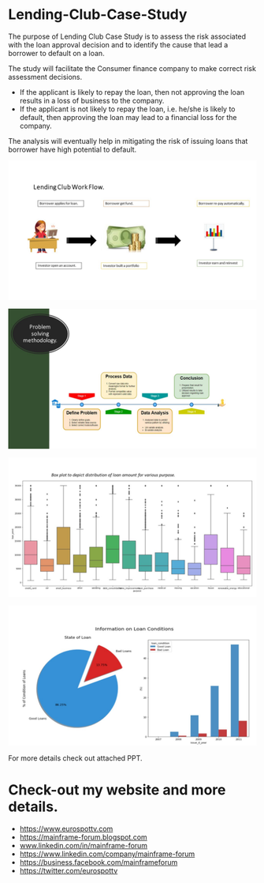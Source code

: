 # Lending-Club-Case-Study
The purpose of Lending Club Case Study is to assess the risk associated with the loan approval decision and to identify the cause that lead a borrower to default on a loan.

The study will facilitate the Consumer finance company to make correct risk assessment decisions.

- If the applicant is likely to repay the loan, then not approving the loan results in a loss of business to the company.
- If the applicant is not likely to repay the loan, i.e. he/she is likely to default, then approving the loan may lead to a financial loss for the company.

The analysis will eventually help in mitigating the risk of issuing loans that borrower have high potential to default.

![Lending Club Case](https://github.com/rchaudharydbl/Lending-Club-Case-Study/blob/master/Lending%20Case%20Study.JPG)

![Lending Club Case](https://github.com/rchaudharydbl/Lending-Club-Case-Study/blob/master/Lending%20Case%20Study%20slide%202.JPG)

![Lending Club Case](https://github.com/rchaudharydbl/Lending-Club-Case-Study/blob/master/Box%20Plot.JPG)

![Lending Club Case](https://github.com/rchaudharydbl/Lending-Club-Case-Study/blob/master/Loan%20Information.JPG)

For more details check out attached PPT.

# Check-out my website and more details. 
* https://www.eurospottv.com 
* https://mainframe-forum.blogspot.com 
* www.linkedin.com/in/mainframe-forum
* https://www.linkedin.com/company/mainframe-forum
* https://business.facebook.com/mainframeforum
* https://twitter.com/eurospottv

